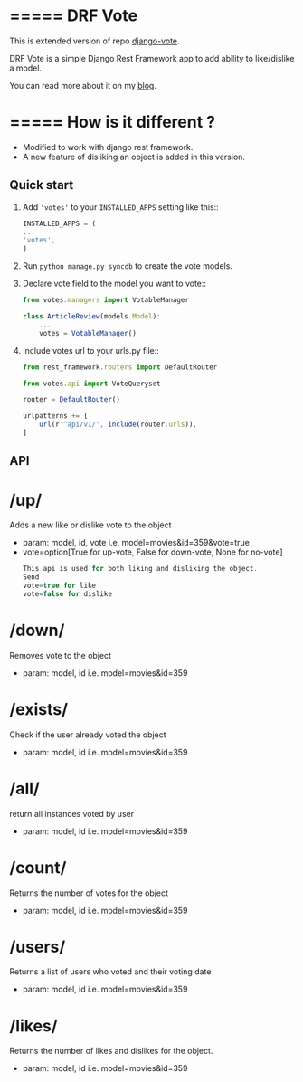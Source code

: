 =====
DRF Vote
=====

This is extended version of repo [django-vote](https://github.com/Beeblio/django-vote).

DRF Vote is a simple Django Rest Framework app to add ability to like/dislike a model.

You can read more about it on my [blog](https://medium.com/@3117Jain/vote-your-model-with-no-pain-9d7670b65bfd#.3zttxekr2).

=====
How is it different ?
=====

- Modified to work with django rest framework.
- A new feature of disliking an object is added in this version.

Quick start
-----------

1. Add ``'votes'`` to your ``INSTALLED_APPS`` setting like this::

    ```javascript
    INSTALLED_APPS = (
    ...
    'votes',
    )
    ```

2. Run ``python manage.py syncdb`` to create the vote models.


3. Declare vote field to the model you want to vote::

    ```javascript
    from votes.managers import VotableManager
    
    class ArticleReview(models.Model):
        ...
        votes = VotableManager()
    ```
        
4. Include votes url to your urls.py file::
    
    ```javascript
    from rest_framework.routers import DefaultRouter
    
    from votes.api import VoteQueryset
    
    router = DefaultRouter()
    
    urlpatterns += [
        url(r'^api/v1/', include(router.urls)),
    ]
    ```

API
-----------

/up/
==========
Adds a new like or dislike vote to the object

* param: model, id, vote i.e. model=movies&id=359&vote=true
* vote=option[True for up-vote, False for down-vote, None for no-vote]
    ```javascript
    This api is used for both liking and disliking the object.
    Send
    vote=true for like
    vote=false for dislike
    
    ```

/down/
==========
Removes vote to the object

* param: model, id i.e. model=movies&id=359

/exists/
============
Check if the user already voted the object

* param: model, id i.e. model=movies&id=359

/all/
=========
return all instances voted by user

* param: model, id i.e. model=movies&id=359

/count/
=======
Returns the number of votes for the object

* param: model, id i.e. model=movies&id=359

/users/
=======
Returns a list of users who voted and their voting date

* param: model, id i.e. model=movies&id=359

/likes/
=======
Returns the number of likes and dislikes for the object.

* param: model, id i.e. model=movies&id=359


